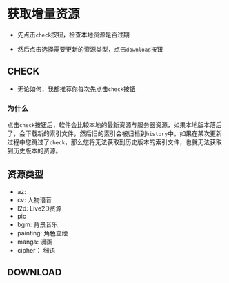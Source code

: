 # 获取增量资源

-   先点击`check`按钮，检查本地资源是否过期

-   然后点击选择需要更新的资源类型，点击`download`按钮

## CHECK

-   无论如何，我都推荐你每次先点击`check`按钮

### 为什么

点击`check`按钮后，软件会比较本地的最新资源与服务器资源，如果本地版本落后了，会下载新的索引文件，然后旧的索引会被归档到`history`中。如果在某次更新过程中您跳过了`check`，那么您将无法获取到历史版本的索引文件，也就无法获取到历史版本的资源。

## 资源类型

-   az:
-   cv: 人物语音
-   l2d: Live2D资源
-   pic
-   bgm: 背景音乐
-   painting: 角色立绘
-   manga: 漫画
-   cipher： 细语

## DOWNLOAD
